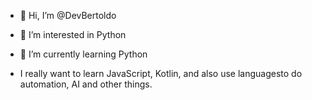 - 👋 Hi, I’m @DevBertoldo
- 👀 I’m interested in Python
- 🌱 I’m currently learning Python

- I really want to learn JavaScript, Kotlin, and also use languages ​​to do automation, AI and other things.
